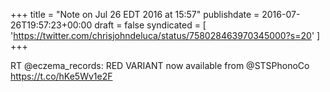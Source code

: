 +++
title = "Note on Jul 26 EDT 2016 at 15:57"
publishdate = 2016-07-26T19:57:23+00:00
draft = false
syndicated = [ 'https://twitter.com/chrisjohndeluca/status/758028463970345000?s=20' ]
+++

RT @eczema_records: RED VARIANT now available from @STSPhonoCo  https://t.co/hKe5Wv1e2F
